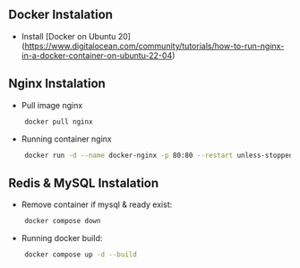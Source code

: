 ## Docker Instalation

- Install [Docker on Ubuntu 20] (https://www.digitalocean.com/community/tutorials/how-to-run-nginx-in-a-docker-container-on-ubuntu-22-04)

## Nginx Instalation
- Pull image nginx
```bash
    docker pull nginx
````

- Running container nginx

```bash
    docker run -d --name docker-nginx -p 80:80 --restart unless-stopped nginx
````

## Redis & MySQL Instalation

- Remove container if mysql & ready exist:

```bash
    docker compose down
```

- Running docker build:

```bash
    docker compose up -d --build
```